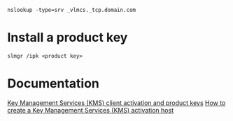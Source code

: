 ```
nslookup -type=srv _vlmcs._tcp.domain.com
```

# Install a product key
```
slmgr /ipk <product key>
```

# Documentation
[Key Management Services (KMS) client activation and product keys](https://learn.microsoft.com/en-us/windows-server/get-started/kms-client-activation-keys)
[How to create a Key Management Services (KMS) activation host](https://learn.microsoft.com/en-us/windows-server/get-started/kms-create-host)
